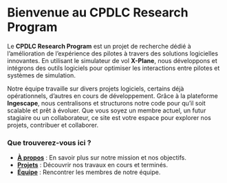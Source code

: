 # Bienvenue au CPDLC Research Program

Le **CPDLC Research Program** est un projet de recherche dédié à l’amélioration de l’expérience des pilotes à travers des solutions logicielles innovantes. En utilisant le simulateur de vol **X-Plane**, nous développons et intégrons des outils logiciels pour optimiser les interactions entre pilotes et systèmes de simulation.

Notre équipe travaille sur divers projets logiciels, certains déjà opérationnels, d’autres en cours de développement. Grâce à la plateforme **Ingescape**, nous centralisons et structurons notre code pour qu’il soit scalable et prêt à évoluer. Que vous soyez un membre actuel, un futur stagiaire ou un collaborateur, ce site est votre espace pour explorer nos projets, contribuer et collaborer.

### Que trouverez-vous ici ?
- **[À propos](about.md)** : En savoir plus sur notre mission et nos objectifs.
- **[Projets](projects.md)** : Découvrir nos travaux en cours et terminés.
- **[Équipe](team.md)** : Rencontrer les membres de notre équipe.